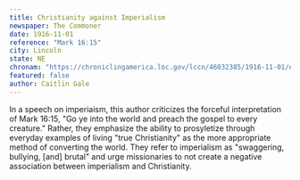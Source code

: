 ```yaml
---
title: Christianity against Imperialism
newspaper: The Commoner
date: 1916-11-01
reference: "Mark 16:15"
city: Lincoln
state: NE
chronam: "https://chroniclingamerica.loc.gov/lccn/46032385/1916-11-01/ed-1/seq-8/#words=said+unto+go+ye+world+preach+gospel+every+creature"
featured: false
author: Caitlin Gale
---
```


In a speech on imperiaism, this author criticizes the forceful interpretation of Mark 16:15, "Go ye into the world and preach the gospel to every creature." Rather, they emphasize the ability to prosyletize through everyday examples of living "true Christianity" as the more appropriate method of converting the world. They refer to imperialism as "swaggering, bullying, [and] brutal" and urge missionaries to not create a negative association between imperialism and Christianity.
